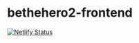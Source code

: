 # bethehero2-frontend

[![Netlify Status](https://api.netlify.com/api/v1/badges/31c2f07d-929c-4048-8499-50d868cb515b/deploy-status)](https://app.netlify.com/sites/sleepy-snyder-9ce6f9/deploys)
